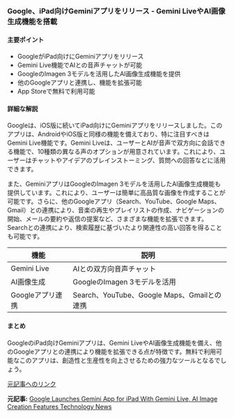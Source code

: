 ### Google、iPad向けGeminiアプリをリリース - Gemini LiveやAI画像生成機能を搭載

#### 主要ポイント
- GoogleがiPad向けにGeminiアプリをリリース
- Gemini Live機能でAIとの音声チャットが可能
- GoogleのImagen 3モデルを活用したAI画像生成機能を提供
- 他のGoogleアプリと連携し、機能を拡張可能
- App Storeで無料で利用可能

#### 詳細な解説

Googleは、iOS版に続いてiPad向けにGeminiアプリをリリースしました。このアプリは、AndroidやiOS版と同様の機能を備えており、特に注目すべきはGemini Live機能です。Gemini Liveは、ユーザーとAIが音声で双方向に会話できる機能で、10種類の異なる声のオプションが用意されています。これにより、ユーザーはチャットやアイデアのブレインストーミング、質問への回答などに活用できます。

また、GeminiアプリはGoogleのImagen 3モデルを活用したAI画像生成機能も提供しています。これにより、ユーザーは簡単に高品質な画像を作成することが可能です。さらに、他のGoogleアプリ（Search、YouTube、Google Maps、Gmail）との連携により、音楽の再生やプレイリストの作成、ナビゲーションの開始、メールの要約や返信の提案など、さまざまな機能を拡張できます。Searchとの連携により、検索履歴に基づいたより関連性の高い回答を得ることも可能です。

| 機能 | 説明 |
|---|---|
| Gemini Live | AIとの双方向音声チャット |
| AI画像生成 | GoogleのImagen 3モデルを活用 |
| Googleアプリ連携 | Search、YouTube、Google Maps、Gmailとの連携 |

#### まとめ
GoogleのiPad向けGeminiアプリは、Gemini LiveやAI画像生成機能を備え、他のGoogleアプリとの連携により機能を拡張できる点が特徴です。無料で利用可能なこのアプリは、創造性と生産性を向上させるための強力なツールとなるでしょう。

[元記事へのリンク](#)

**元記事:** [Google Launches Gemini App for iPad With Gemini Live, AI Image Creation Features Technology News](https://www.gadgets360.com/apps/news/gemini-ipad-app-store-features-availability-apple-google-8361010)